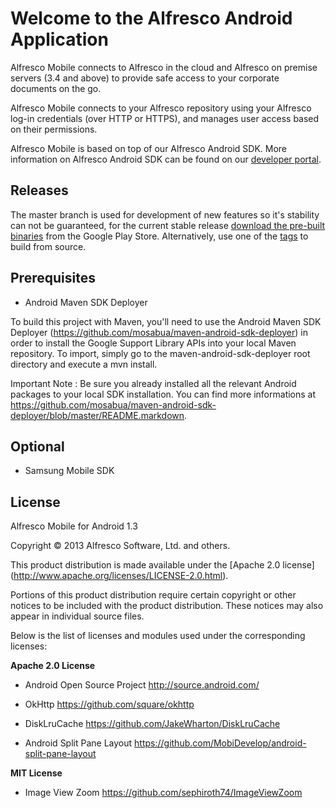 Welcome to the Alfresco Android Application
===================================

Alfresco Mobile connects to Alfresco in the cloud and Alfresco on premise servers (3.4 and above) to provide safe access to your corporate documents on the go. 

Alfresco Mobile connects to your Alfresco repository using your Alfresco log-in credentials (over HTTP or HTTPS), and manages user access based on their permissions.

Alfresco Mobile is based on top of our Alfresco Android SDK. More information on Alfresco Android SDK can be found on our [developer portal](http://developer.alfresco.com/mobile).


Releases
--------

The master branch is used for development of new features so it's stability can not be guaranteed, for the current stable release 
[download the pre-built binaries](https://play.google.com/store/apps/details?id=org.alfresco.mobile.android.application) from the Google Play Store. 
Alternatively, use one of the [tags](https://github.com/Alfresco/alfresco-android-app/tags) to build from source.

Prerequisites
-------------

* Android Maven SDK Deployer

To build this project with Maven, you'll need to use the Android Maven SDK Deployer (https://github.com/mosabua/maven-android-sdk-deployer) in order to install the Google Support Library APIs into your local Maven repository.
To import, simply go to the maven-android-sdk-deployer root directory and execute a mvn install.

Important Note : Be sure you already installed all the relevant Android packages to your local SDK installation. 
You can find more informations at https://github.com/mosabua/maven-android-sdk-deployer/blob/master/README.markdown.


Optional
-------------

* Samsung Mobile SDK


License
-------

Alfresco Mobile for Android 1.3 

Copyright © 2013 Alfresco Software, Ltd. and others. 

This product distribution is made available under the [Apache 2.0 license] (http://www.apache.org/licenses/LICENSE-2.0.html). 

Portions of this product distribution require certain copyright or other notices to be included with the product distribution. These notices may also appear in individual source files. 

Below is the list of licenses and modules used under the corresponding licenses: 

__Apache 2.0 License__

* Android Open Source Project	 http://source.android.com/

* OkHttp	 https://github.com/square/okhttp

* DiskLruCache	 https://github.com/JakeWharton/DiskLruCache 

* Android Split Pane Layout	 https://github.com/MobiDevelop/android-split-pane-layout 

__MIT License__

* Image View Zoom	 https://github.com/sephiroth74/ImageViewZoom
